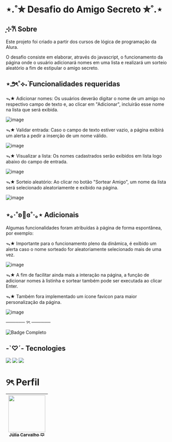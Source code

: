 <h1>⋆.˚✮ Desafio do Amigo Secreto ✮˚.⋆</h1>
<h2>ֶָ֢⊹𐙚 Sobre</h2>
<p> Este projeto foi criado a partir dos cursos de lógica de programação da Alura.

O desafio consiste em elaborar, através do javascript, o funcionamento da página onde o usuário adicionará nomes em uma lista e realizará um sorteio aleatório a fim de estipular o amigo secreto.
</p>

## ⋆౨ৎ˚⟡˖࣪ Funcionalidades requeridas
<p>
ᯓ★ Adicionar nomes: Os usuários deverão digitar o nome de um amigo no respectivo campo de texto e, ao clicar em "Adicionar", incluirão esse nome na lista que será exibida.

![image](https://github.com/user-attachments/assets/c0b8b4b6-7cd0-4471-b46a-ed8846554d99)

ᯓ★ Validar entrada: Caso o campo de texto estiver vazio, a página exibirá um alerta a pedir a inserção de um nome válido.

![image](https://github.com/user-attachments/assets/1c0da906-2d9a-4bbc-9504-d44fd670bcfd)

ᯓ★ Visualizar a lista: Os nomes cadastrados serão exibidos em lista logo abaixo do campo de entrada.

![image](https://github.com/user-attachments/assets/ff49b8a7-5f04-4dd9-86a6-5af7b7f90b4f)

ᯓ★ Sorteio aleatório: Ao clicar no botão "Sortear Amigo", um nome da lista será selecionado aleatoriamente e exibido na página.

![image](https://github.com/user-attachments/assets/f9c132f5-c22b-4c8f-837f-e0d76bcda621)

</p>

## ⋆｡‧˚ʚ🍓ɞ˚‧｡⋆ Adicionais
<p> Algumas funcionalidades foram atribuídas à página de forma espontânea, por exemplo:
  
ᯓ★ Importante para o funcionamento pleno da dinâmica, é exibido um alerta caso o nome sorteado for aleatoriamente selecionado mais de uma vez.

![image](https://github.com/user-attachments/assets/c4e14ab1-14bc-4c3a-ac28-b66c0be80c96)

ᯓ★ A fim de facilitar ainda mais a interação na página, a função de adicionar nomes à listinha e sortear também pode ser executada ao clicar Enter.

ᯓ★ Também fora implementado um ícone favicon para maior personalização da página.

![image](https://github.com/user-attachments/assets/886d7f29-a750-4535-b779-aa600a211c86)


────── ୨ৎ ──────

![Badge Completo](http://img.shields.io/static/v1?label=STATUS&message=COMPLETO&color=AD4870&style=for-the-badge)
</p>

## -`♡´- Tecnologies
<div>
<img src="https://img.shields.io/badge/HTML-AD4870?style=for-the-badge&logo=html5&logoColor=white">
<img src="https://img.shields.io/badge/CSS-AD4870?&style=for-the-badge&logo=css3&logoColor=white">
<img src="https://img.shields.io/badge/JavaScript-AD4870?style=for-the-badge&logo=javascript&logoColor=black">
</div>

# ୨ৎ Perfil
| [<img loading="lazy" src="https://avatars.githubusercontent.com/juliacarvalhoufrrj" width=115><br><sub>Júlia Carvalho ♡</sub>](https://github.com/juliacarvalhoufrrj)
| :---:
